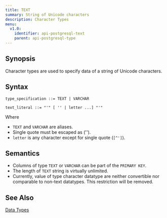 ```yaml
---
title: TEXT
summary: String of Unicode characters
description: Character Types
menu:
  v1.0:
    identifier: api-postgresql-text
    parent: api-postgresql-type
---
```


## Synopsis
Character types are used to specify data of a string of Unicode characters.

## Syntax
```
type_specification ::= TEXT | VARCHAR

text_literal ::= "'" [ '' | letter ...] "'"
```

Where 

- `TEXT` and `VARCHAR` are aliases.
- Single quote must be escaped as ('').
- `letter` is any character except for single quote (`[^']`).

## Semantics

- Columns of type `TEXT` or `VARCHAR` can be part of the `PRIMARY KEY`.
- The length of `TEXT` string is virtually unlimited.
- Currently, value of type character datatype are neither convertible nor comparable to non-text datatypes. This restriction will be removed.

## See Also

[Data Types](..#datatypes)
